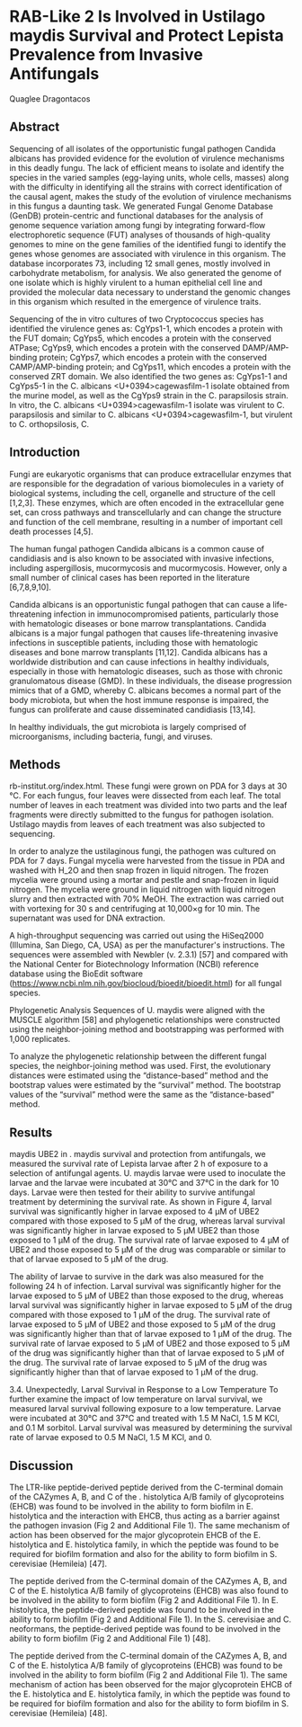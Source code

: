 # RAB-Like 2 Is Involved in Ustilago maydis Survival and Protect Lepista Prevalence from Invasive Antifungals
Quaglee Dragontacos


## Abstract

Sequencing of all isolates of the opportunistic fungal pathogen Candida albicans has provided evidence for the evolution of virulence mechanisms in this deadly fungu. The lack of efficient means to isolate and identify the species in the varied samples (egg-laying units, whole cells, masses) along with the difficulty in identifying all the strains with correct identification of the causal agent, makes the study of the evolution of virulence mechanisms in this fungus a daunting task. We generated Fungal Genome Database (GenDB) protein-centric and functional databases for the analysis of genome sequence variation among fungi by integrating forward-flow electrophoretic sequence (FUT) analyses of thousands of high-quality genomes to mine on the gene families of the identified fungi to identify the genes whose genomes are associated with virulence in this organism. The database incorporates 73, including 12 small genes, mostly involved in carbohydrate metabolism, for analysis. We also generated the genome of one isolate which is highly virulent to a human epithelial cell line and provided the molecular data necessary to understand the genomic changes in this organism which resulted in the emergence of virulence traits.

Sequencing of the in vitro cultures of two Cryptococcus species has identified the virulence genes as: CgYps1-1, which encodes a protein with the FUT domain; CgYps5, which encodes a protein with the conserved ATPase; CgYps9, which encodes a protein with the conserved DAMP/AMP-binding protein; CgYps7, which encodes a protein with the conserved CAMP/AMP-binding protein; and CgYps11, which encodes a protein with the conserved ZRT domain. We also identified the two genes as: CgYps1-1 and CgYps5-1 in the C. albicans <U+0394>cagewasfilm-1 isolate obtained from the murine model, as well as the CgYps9 strain in the C. parapsilosis strain. In vitro, the C. albicans <U+0394>cagewasfilm-1 isolate was virulent to C. parapsilosis and similar to C. albicans <U+0394>cagewasfilm-1, but virulent to C. orthopsilosis, C.


## Introduction
Fungi are eukaryotic organisms that can produce extracellular enzymes that are responsible for the degradation of various biomolecules in a variety of biological systems, including the cell, organelle and structure of the cell [1,2,3]. These enzymes, which are often encoded in the extracellular gene set, can cross pathways and transcellularly and can change the structure and function of the cell membrane, resulting in a number of important cell death processes [4,5].

The human fungal pathogen Candida albicans is a common cause of candidiasis and is also known to be associated with invasive infections, including aspergillosis, mucormycosis and mucormycosis. However, only a small number of clinical cases has been reported in the literature [6,7,8,9,10].

Candida albicans is an opportunistic fungal pathogen that can cause a life-threatening infection in immunocompromised patients, particularly those with hematologic diseases or bone marrow transplantations. Candida albicans is a major fungal pathogen that causes life-threatening invasive infections in susceptible patients, including those with hematologic diseases and bone marrow transplants [11,12]. Candida albicans has a worldwide distribution and can cause infections in healthy individuals, especially in those with hematologic diseases, such as those with chronic granulomatous disease (GMD). In these individuals, the disease progression mimics that of a GMD, whereby C. albicans becomes a normal part of the body microbiota, but when the host immune response is impaired, the fungus can proliferate and cause disseminated candidiasis [13,14].

In healthy individuals, the gut microbiota is largely comprised of microorganisms, including bacteria, fungi, and viruses.


## Methods
rb-institut.org/index.html. These fungi were grown on PDA for 3 days at 30 °C. For each fungus, four leaves were dissected from each leaf. The total number of leaves in each treatment was divided into two parts and the leaf fragments were directly submitted to the fungus for pathogen isolation. Ustilago maydis from leaves of each treatment was also subjected to sequencing.

In order to analyze the ustilaginous fungi, the pathogen was cultured on PDA for 7 days. Fungal mycelia were harvested from the tissue in PDA and washed with H_2O and then snap frozen in liquid nitrogen. The frozen mycelia were ground using a mortar and pestle and snap-frozen in liquid nitrogen. The mycelia were ground in liquid nitrogen with liquid nitrogen slurry and then extracted with 70% MeOH. The extraction was carried out with vortexing for 30 s and centrifuging at 10,000×g for 10 min. The supernatant was used for DNA extraction.

A high-throughput sequencing was carried out using the HiSeq2000 (Illumina, San Diego, CA, USA) as per the manufacturer's instructions. The sequences were assembled with Newbler (v. 2.3.1) [57] and compared with the National Center for Biotechnology Information (NCBI) reference database using the BioEdit software (https://www.ncbi.nlm.nih.gov/biocloud/bioedit/bioedit.html) for all fungal species.

Phylogenetic Analysis
Sequences of U. maydis were aligned with the MUSCLE algorithm [58] and phylogenetic relationships were constructed using the neighbor-joining method and bootstrapping was performed with 1,000 replicates.

To analyze the phylogenetic relationship between the different fungal species, the neighbor-joining method was used. First, the evolutionary distances were estimated using the “distance-based” method and the bootstrap values were estimated by the “survival” method. The bootstrap values of the “survival” method were the same as the “distance-based” method.


## Results
maydis UBE2 in . maydis survival and protection from antifungals, we measured the survival rate of Lepista larvae after 2 h of exposure to a selection of antifungal agents. U. maydis larvae were used to inoculate the larvae and the larvae were incubated at 30°C and 37°C in the dark for 10 days. Larvae were then tested for their ability to survive antifungal treatment by determining the survival rate. As shown in Figure 4, larval survival was significantly higher in larvae exposed to 4 µM of UBE2 compared with those exposed to 5 µM of the drug, whereas larval survival was significantly higher in larvae exposed to 5 µM UBE2 than those exposed to 1 µM of the drug. The survival rate of larvae exposed to 4 µM of UBE2 and those exposed to 5 µM of the drug was comparable or similar to that of larvae exposed to 5 µM of the drug.

The ability of larvae to survive in the dark was also measured for the following 24 h of infection. Larval survival was significantly higher for the larvae exposed to 5 µM of UBE2 than those exposed to the drug, whereas larval survival was significantly higher in larvae exposed to 5 µM of the drug compared with those exposed to 1 µM of the drug. The survival rate of larvae exposed to 5 µM of UBE2 and those exposed to 5 µM of the drug was significantly higher than that of larvae exposed to 1 µM of the drug. The survival rate of larvae exposed to 5 µM of UBE2 and those exposed to 5 µM of the drug was significantly higher than that of larvae exposed to 5 µM of the drug. The survival rate of larvae exposed to 5 µM of the drug was significantly higher than that of larvae exposed to 1 µM of the drug.

3.4. Unexpectedly, Larval Survival in Response to a Low Temperature
To further examine the impact of low temperature on larval survival, we measured larval survival following exposure to a low temperature. Larvae were incubated at 30°C and 37°C and treated with 1.5 M NaCl, 1.5 M KCl, and 0.1 M sorbitol. Larval survival was measured by determining the survival rate of larvae exposed to 0.5 M NaCl, 1.5 M KCl, and 0.


## Discussion
The LTR-like peptide-derived peptide derived from the C-terminal domain of the CAZymes A, B, and C of the . histolytica A/B family of glycoproteins (EHCB) was found to be involved in the ability to form biofilm in E. histolytica and the interaction with EHCB, thus acting as a barrier against the pathogen invasion (Fig 2 and Additional File 1). The same mechanism of action has been observed for the major glycoprotein EHCB of the E. histolytica and E. histolytica family, in which the peptide was found to be required for biofilm formation and also for the ability to form biofilm in S. cerevisiae (Hemileia) [47].

The peptide derived from the C-terminal domain of the CAZymes A, B, and C of the E. histolytica A/B family of glycoproteins (EHCB) was also found to be involved in the ability to form biofilm (Fig 2 and Additional File 1). In E. histolytica, the peptide-derived peptide was found to be involved in the ability to form biofilm (Fig 2 and Additional File 1). In the S. cerevisiae and C. neoformans, the peptide-derived peptide was found to be involved in the ability to form biofilm (Fig 2 and Additional File 1) [48].

The peptide derived from the C-terminal domain of the CAZymes A, B, and C of the E. histolytica A/B family of glycoproteins (EHCB) was found to be involved in the ability to form biofilm (Fig 2 and Additional File 1). The same mechanism of action has been observed for the major glycoprotein EHCB of the E. histolytica and E. histolytica family, in which the peptide was found to be required for biofilm formation and also for the ability to form biofilm in S. cerevisiae (Hemileia) [48].
